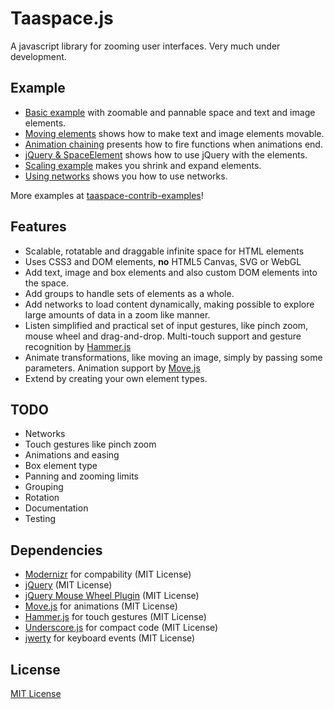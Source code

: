 # Taaspace.js

A javascript library for zooming user interfaces. Very much under development.

## Example

- [Basic example](https://rawgithub.com/taataa/taaspace/master/examples/basic.html) with zoomable and pannable space and text and image elements.
- [Moving elements](https://rawgithub.com/taataa/taaspace/master/examples/movable.html) shows how to make text and image elements movable.
- [Animation chaining](https://rawgithub.com/taataa/taaspace/master/examples/chain.html) presents how to fire functions when animations end.
- [jQuery &amp; SpaceElement](https://rawgithub.com/taataa/taaspace/master/examples/jquery.html) shows how to use jQuery with the elements.
- [Scaling example](https://rawgithub.com/taataa/taaspace/master/examples/scale.html) makes you shrink and expand elements.
- [Using networks](https://rawgithub.com/taataa/taaspace/master/examples/network.html) shows you how to use networks.

More examples at [taaspace-contrib-examples](https://github.com/taataa/taaspace-contrib-examples)!

## Features

- Scalable, rotatable and draggable infinite space for HTML elements
- Uses CSS3 and DOM elements, **no** HTML5 Canvas, SVG or WebGL
- Add text, image and box elements and also custom DOM elements into the space.
- Add groups to handle sets of elements as a whole.
- Add networks to load content dynamically, making possible to explore large amounts of data in a zoom like manner.
- Listen simplified and practical set of input gestures, like pinch zoom, mouse wheel and drag-and-drop. Multi-touch support and gesture recognition by [Hammer.js](http://eightmedia.github.io/hammer.js/)
- Animate transformations, like moving an image, simply by passing some parameters. Animation support by [Move.js](http://visionmedia.github.io/move.js/)
- Extend by creating your own element types.

## TODO

- Networks
- Touch gestures like pinch zoom
- Animations and easing
- Box element type
- Panning and zooming limits
- Grouping
- Rotation
- Documentation
- Testing

## Dependencies

- [Modernizr](http://modernizr.com/) for compability (MIT License)
- [jQuery](http://jquery.com/) (MIT License)
- [jQuery Mouse Wheel Plugin](https://github.com/brandonaaron/jquery-mousewheel) (MIT License)
- [Move.js](http://visionmedia.github.io/move.js/) for animations (MIT License)
- [Hammer.js](http://eightmedia.github.io/hammer.js/) for touch gestures (MIT License)
- [Underscore.js](http://underscorejs.org/) for compact code (MIT License)
- [jwerty](https://github.com/keithamus/jwerty) for keyboard events (MIT License)

## License

[MIT License](../blob/master/LICENSE)
